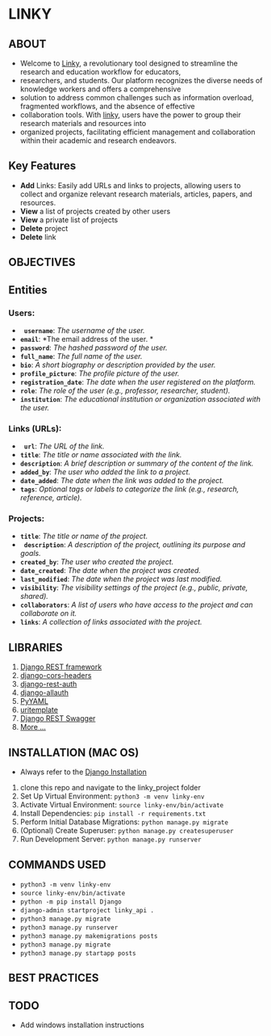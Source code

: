 # LINKY
## ABOUT
- Welcome to [Linky](), a revolutionary tool designed to streamline the research and education workflow for educators,
- researchers, and students. Our platform recognizes the diverse needs of knowledge workers and offers a comprehensive
- solution to address common challenges such as information overload, fragmented workflows, and the absence of effective
- collaboration tools. With [linky](), users have the power to group their research materials and resources into 
- organized projects, facilitating efficient management and collaboration within their academic and research endeavors.
## Key Features
* __Add__ Links: Easily add URLs and links to projects, allowing users to collect and organize relevant research materials,
  articles, papers, and resources.
* __View__ a list of projects created by other users
* __View__ a private list of projects
* __Delete__ project
* __Delete__ link

## OBJECTIVES

## Entities
### Users:
- **` username`**: *The username of the user.*
- **`email`**: *The email address of the user. *
- **`password`**: *The hashed password of the user.*
- **`full_name`**: *The full name of the user.*
- **`bio`**: *A short biography or description provided by the user.*
- **`profile_picture`**: *The profile picture of the user.*
- **`registration_date`**: *The date when the user registered on the platform.*
- **`role`**: *The role of the user (e.g., professor, researcher, student).*
- **`institution`**: *The educational institution or organization associated with the user.*

### Links (URLs):
- **` url`**: *The URL of the link.*
- **`title`**: *The title or name associated with the link.*
- **`description`**: *A brief description or summary of the content of the link.*
- **`added_by`**: *The user who added the link to a project.*
- **`date_added`**: *The date when the link was added to the project.*
- **`tags`**: *Optional tags or labels to categorize the link (e.g., research, reference, article).*

### Projects:
- **`title`**: *The title or name of the project.*
- **` description`**: *A description of the project, outlining its purpose and goals.*
- **`created_by`**: *The user who created the project.*
- **`date_created`**: *The date when the project was created.*
- **`last_modified`**: *The date when the project was last modified.*
- **`visibility`**: *The visibility settings of the project (e.g., public, private, shared).*
- **`collaborators`**: *A list of users who have access to the project and can collaborate on it.*
- **`links`**: *A collection of links associated with the project.*

## LIBRARIES
1.  [Django REST framework](https://www.django-rest-framework.org/)
2. [django-cors-headers](https://pypi.org/project/django-cors-headers/)
3. [django-rest-auth](https://django-rest-auth.readthedocs.io/en/latest/installation.html)
4. [django-allauth](https://docs.allauth.org/en/latest/installation/quickstart.html)
5. [PyYAML](https://pypi.org/project/PyYAML/)
6. [uritemplate](https://pypi.org/project/uritemplate/)
7. [Django REST Swagger](https://django-rest-swagger.readthedocs.io/en/latest/)
8. [More ...]()

## INSTALLATION (MAC OS)
- Always refer to the [Django Installation](https://docs.djangoproject.com/en/5.0/intro/tutorial01/)
1. clone this repo and navigate to the linky_project folder
2. Set Up Virtual Environment: ``` python3 -m venv linky-env ```
3. Activate Virtual Environment: ``` source linky-env/bin/activate ```
4. Install Dependencies: ``` pip install -r requirements.txt ```
5. Perform Initial Database Migrations: ``` python manage.py migrate ```
6. (Optional) Create Superuser: ``` python manage.py createsuperuser ```
7. Run Development Server: ``` python manage.py runserver ```

## COMMANDS USED
* ``` python3 -m venv linky-env ```
* ``` source linky-env/bin/activate ```
* ``` python -m pip install Django ```
* ``` django-admin startproject linky_api . ``` 
* ``` python3 manage.py migrate ```
* ``` python3 manage.py runserver ```
* ``` python3 manage.py makemigrations posts ```
* ``` python3 manage.py migrate ```
* ``` python3 manage.py startapp posts ```

[//]: # (## STEPS TO RECREATE FROM SCRATCH)

[//]: # (1. Open terminal and navigate to your desktop folder run: ``` mkdir linky-project ```)

[//]: # (2. Navigate into the project: ``` cd  linky-project``` Run steps 2 and 3 from the [INSTALLATION] stage above.)

[//]: # (3. )

## BEST PRACTICES

## TODO
- Add windows installation instructions
